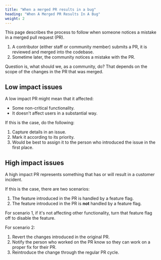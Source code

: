 ```yaml
---
title: "When a merged PR results in a bug"
heading: "When A Merged PR Results In A Bug"
weight: 2
---
```


This page describes the process to follow when someone notices a mistake in a merged pull request (PR).

1. A contributor (either staff or community member) submits a PR, it is reviewed and merged into the codebase.
2. Sometime later, the community notices a mistake with the PR.

Question is, what should we, as a community, do? That depends on the scope of the changes in the PR that was merged.

## Low impact issues
A low impact PR might mean that it affected:
- Some non-critical functionality.
- It doesn't affect users in a substantial way.

If this is the case, do the following:

1. Capture details in an issue.
2. Mark it according to its priority.
3. Would be best to assign it to the person who introduced the issue in the first place.

## High impact issues
A high impact PR represents something that has or will result in a customer incident.

If this is the case, there are two scenarios:

1. The feature introduced in the PR is handled by a feature flag.
2. The feature introduced in the PR is **not** handled by a feature flag. 

For scenario 1, if it's not affecting other functionality, turn that feature flag off to disable the feature.

For scenario 2:

1. Revert the changes introduced in the original PR.
2. Notify the person who worked on the PR know so they can work on a proper fix for their PR.
3. Reintroduce the change through the regular PR cycle.